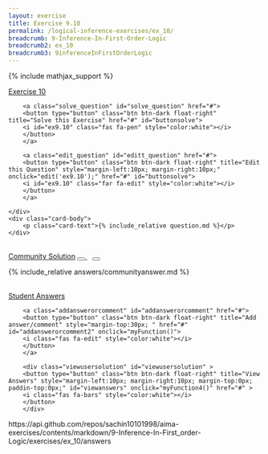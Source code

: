 ```yaml
---
layout: exercise
title: Exercise 9.10
permalink: /logical-inference-exercises/ex_10/
breadcrumb: 9-Inference-In-First-Order-Logic
breadcrumb2: ex_10
breadcrumb3: 9inferenceInFirstOrderLogic
---
```


{% include mathjax_support %}

<div class="card">
    <div class="card-header p-2">
        <a href='#' class="p-2">Exercise 10
        </a>

        <a class="solve_question" id="solve_question" href="#">
        <button type="button" class="btn btn-dark float-right" title="Solve this Exercise" href="#" id="buttonsolve">
        <i id="ex9.10" class="fas fa-pen" style="color:white"></i>
        </button>
        </a>

        <a class="edit_question" id="editt_question" href="#">
        <button type="button" class="btn btn-dark float-right" title="Edit this Question" style="margin-left:10px; margin-right:10px;" onclick="edit('ex9.10');" href="#" id="buttonsolve">
        <i id="ex9.10" class="far fa-edit" style="color:white"></i>
        </button>
        </a>

    </div>
    <div class="card-body">
        <p class="card-text">{% include_relative question.md %}</p>
    </div>
</div>

<br>
<div class="card">
    <div class="card-header p-2">
        <a href="#" class="p-2">Community Solution</a>
                <a href="#" class="reqcomm" id="reqcomm">
                <button type="button" class="btn btn-dark float-right" title="Request for Community Solution" href="#" id="requestcommsol">
                <i class="fas fa-hands" style="color:white"></i>
                </button>
                </a>
                <a class="viewcommsolution" id="viewcommsolution">
                <button type="button" class="btn btn-dark float-right" title="View Community solution" style="margin-left:10px; margin-right:10px;" onclick="myFunction2()" href="#" id="viewsol">
                <i class="fas fa-bars" style="color:white"></i>
                </button>
                </a>
          </div>
          <div class="card-body" id="hideandviewcommunitysolution">
          <p class="card-text">
          {% include_relative answers/communityanswer.md %}
          </p>
          </div>
          </div>
<br>
<div class="card" id="borderbottom">
    <div class="card-header p-2">
        <a href="#" class="p-2">Student Answers</a>

        <a class="addanswerorcomment" id="addanswerorcomment" href="#">
        <button type="button" class="btn btn-dark float-right" title="Add answer/comment" style="margin-top:30px; " href="#" id="addanswerorcomment2" onclick="myFunction()">
        <i class="fas fa-edit" style="color:white"></i>
        </button>
        </a>

        <div class="viewusersolution" id="viewusersolution" >
        <button type="button" class="btn btn-dark float-right" title="View Answers" style="margin-left:10px; margin-right:10px; margin-top:0px; paddin-top:0px;" id="viewanswers" onclick="myFunction4()" href="#" >
        <i class="fas fa-bars" style="color:white"></i>
        </button>
        </div>


</div>
<div class="card-body" id="hideandviewusersolution" markdown="1">
<div id="content">
<div class="hideit" id="link">https://api.github.com/repos/sachin10101998/aima-exercises/contents/markdown/9-Inference-In-First_order-Logic/exercises/ex_10/answers</div>
</div>
</div>
</div>